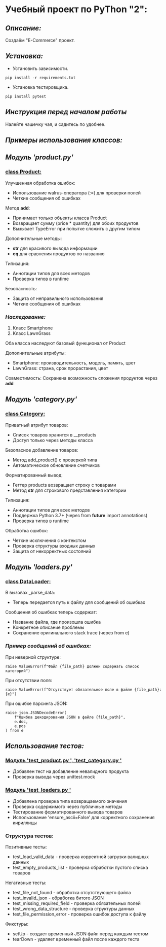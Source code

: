 # Учебный проект по PyThon "2":

## *Описание:*
Создаём "E-Commerce" проект.
## *Установка:*
- Установить зависимости.
```
pip install -r requirements.txt
```
- Установка тестировщика.
```
pip install pytest
```
## *Инструкция перед началом работы*
Налейте чашечку чая, и садитесь по удобнее.
## *Примеры использования классов:*
## *Модуль 'product.py'*
### [class Product:](https://write.geeksforgeeks.org/)

Улучшенная обработка ошибок:
 - Использование walrus-оператора (:=) для проверки полей
 - Четкие сообщения об ошибках

Метод __add__:
 - Принимает только объекты класса Product
 - Возвращает сумму (price * quantity) для обоих продуктов
 - Вызывает TypeError при попытке сложить с другим типом

Дополнительные методы:
 - __str__ для красивого вывода информации
 - __eq__ для сравнения продуктов по названию

Типизация:
 - Аннотации типов для всех методов
 - Проверка типов в runtime

Безопасность:
 - Защита от неправильного использования
 - Четкие сообщения об ошибках

### *Наследование:*
1. Класс Smartphone
2. Класс LawnGrass

Оба класса наследуют базовый функционал от Product

Дополнительные атрибуты:

 - Smartphone: производительность, модель, память, цвет 
 - LawnGrass: страна, срок прорастания, цвет

Совместимость: Сохранена возможность сложения продуктов через __add__

## *Модуль 'category.py'*
### [class Category:](https://write.geeksforgeeks.org/)

Приватный атрибут товаров:
 - Список товаров хранится в __products
 - Доступ только через методы класса

Безопасное добавление товаров:
 - Метод add_product() с проверкой типа
 - Автоматическое обновление счетчиков

Форматированный вывод:
 - Геттер products возвращает строку с товарами
 - Метод __str__ для строкового представления категории

Типизация:
 - Аннотации типов для всех методов
 - Поддержка Python 3.7+ (через from __future__ import annotations)
 - Проверка типов в runtime

Обработка ошибок:
 - Четкие исключения с контекстом
 - Проверка структуры входных данных
 - Защита от некорректных состояний

## *Модуль 'loaders.py'*
### [class DataLoader:](https://write.geeksforgeeks.org/)

В вызовах _parse_data:
 - Теперь передается путь к файлу для сообщений об ошибках

Сообщения об ошибках теперь содержат:
 - Название файла, где произошла ошибка
 - Конкретное описание проблемы
 - Сохранение оригинального stack trace (через from e)

### *Пример сообщений об ошибках:*
При неверной структуре:
```
raise ValueError(f"Файл {file_path} должен содержать список категорий")
```
При отсутствии поля:
```
raise ValueError(f"Отсутствует обязательное поле в файле {file_path}: {e}")
```
При ошибке парсинга JSON:
```
raise json.JSONDecodeError(
    f"Ошибка декодирования JSON в файле {file_path}", 
    e.doc, 
    e.pos
) from e
```

## *Использования тестов:*
### [Модуль 'test_product.py ', 'test_category.py '](https://write.geeksforgeeks.org/)

 - Добавлен тест на добавление невалидного продукта
 - Проверка вывода через unittest.mock

### [Модуль 'test_loaders.py '](https://write.geeksforgeeks.org/)

 - Добавлена проверка типа возвращаемого значения
 - Проверка содержимого через публичные методы
 - Тестирование форматированного вывода товаров
 - Использование 'ensure_ascii=False' для корректного сохранения кириллицы

### Структура тестов:

Позитивные тесты:

 - test_load_valid_data - проверка корректной загрузки валидных данных
 - test_empty_products_list - проверка обработки пустого списка товаров

Негативные тесты:

 - test_file_not_found - обработка отсутствующего файла
 - test_invalid_json - обработка битого JSON
 - test_missing_required_field - проверка обязательных полей
 - test_wrong_data_structure - проверка структуры данных
 - test_file_permission_error - проверка ошибок доступа к файлу

Фикстуры:

 - setUp - создает временный JSON файл перед каждым тестом
 - tearDown - удаляет временный файл после каждого теста
